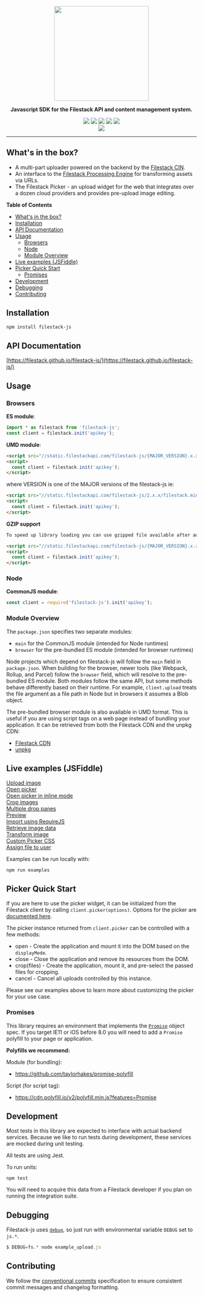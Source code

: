 <p align="center">
  <a href="https://www.filestack.com"><img src="https://static.filestackapi.com/filestack-js.svg?refresh" align="center" width="250" /></a>  
</p>
<p align="center">
  <strong>Javascript SDK for the Filestack API and content management system.</strong>
</p>
<p align="center">
  <img src="https://codecov.io/gh/filestack/filestack-js/branch/master/graph/badge.svg" />
  <a href="https://npmjs.com/package/filestack-js"><img src="https://img.shields.io/npm/v/filestack-js.svg" /></a>
  <a href="https://static.filestackapi.com/filestack-js/1.x.x/filestack.min.js"><img src="https://img.badgesize.io/https://static.filestackapi.com/filestack-js/1.x.x/filestack.min.js?compression=gzip&color=green" /></a>
  <a href="https://static.filestackapi.com/filestack-js/1.x.x/filestack.min.js"><img src="https://img.badgesize.io/https://static.filestackapi.com/filestack-js/1.x.x/filestack.min.js?color=green" /></a>
  <img src="https://img.shields.io/badge/module%20formats-umd%2C%20esm%2C%20cjs-green.svg" />
  <br/>
  <img src="https://badges.herokuapp.com/browsers?labels=none&googlechrome=latest&firefox=latest&microsoftedge=latest&iexplore=11&safari=latest&iphone=latest" />
</p>
<hr/>

## What's in the box?

* A multi-part uploader powered on the backend by the [Filestack CIN](https://www.filestack.com/products/content-ingestion-network).
* An interface to the [Filestack Processing Engine](https://www.filestack.com/docs/image-transformations) for transforming assets via URLs.
* The Filestack Picker - an upload widget for the web that integrates over a dozen cloud providers and provides pre-upload image editing. 

**Table of Contents**

<!-- toc -->
- [What's in the box?](#whats-in-the-box)
- [Installation](#installation)
- [API Documentation](#api-documentation)
- [Usage](#usage)
  - [Browsers](#browsers)
  - [Node](#node)
  - [Module Overview](#module-overview)
- [Live examples (JSFiddle)](#live-examples-jsfiddle)
- [Picker Quick Start](#picker-quick-start)
  - [Promises](#promises)
- [Development](#development)
- [Debugging](#debugging)
- [Contributing](#contributing)


## Installation

```sh
npm install filestack-js
```

## API Documentation

[https://filestack.github.io/filestack-js/](https://filestack.github.io/filestack-js/)

## Usage

### Browsers

**ES module**:
```js
import * as filestack from 'filestack-js';
const client = filestack.init('apikey');
```

**UMD module**:
```HTML
<script src="//static.filestackapi.com/filestack-js/{MAJOR_VERSION}.x.x/filestack.min.js"></script>
<script>
  const client = filestack.init('apikey');
</script>
```

where VERSION is one of the MAJOR versions of the filestack-js ie: 
```HTML
<script src="//static.filestackapi.com/filestack-js/2.x.x/filestack.min.js"></script>
<script>
  const client = filestack.init('apikey');
</script>
```

**GZIP support**
```HTML
To speed up library loading you can use gzipped file available after adding gz before the file extension

<script src="//static.filestackapi.com/filestack-js/{MAJOR_VERSION}.x.x/filestack.min.js.gz"></script>
<script>
  const client = filestack.init('apikey');
</script>
```

### Node

**CommonJS module**:
```js
const client = require('filestack-js').init('apikey');
```

### Module Overview 

The `package.json` specifies two separate modules: 

* `main` for the CommonJS module (intended for Node runtimes)
* `browser` for the pre-bundled ES module (intended for browser runtimes)

Node projects which depend on filestack-js will follow the `main` field in `package.json`. When building for the browser, newer tools (like Webpack, Rollup, and Parcel) follow the `browser` field, which will resolve to the pre-bundled ES module. Both modules follow the same API, but some methods behave differently based on their runtime. For example, `client.upload` treats the file argument as a file path in Node but in browsers it assumes a Blob object.

The pre-bundled browser module is also available in UMD format. This is useful if you are using script tags on a web page instead of bundling your application. It can be retrieved from both the Filestack CDN and the unpkg CDN:

* [Filestack CDN](https://static.filestackapi.com/filestack-js/1.x.x/filestack.min.js)
* [unpkg](https://unpkg.com/filestack-js@1.x.x)

## Live examples (JSFiddle)

[Upload image](https://jsfiddle.net/gh/get/library/pure/filestack/filestack-js/tree/master/examples/upload)  
[Open picker](https://jsfiddle.net/gh/get/library/pure/filestack/filestack-js/tree/master/examples/picker)  
[Open picker in inline mode](https://jsfiddle.net/gh/get/library/pure/filestack/filestack-js/tree/master/examples/picker-inline)  
[Crop images](https://jsfiddle.net/gh/get/library/pure/filestack/filestack-js/tree/master/examples/crop)  
[Multiple drop panes](https://jsfiddle.net/gh/get/library/pure/filestack/filestack-js/tree/master/examples/multiple-drop-panes)  
[Preview](https://jsfiddle.net/gh/get/library/pure/filestack/filestack-js/tree/master/examples/preview)  
[Import using RequireJS](https://jsfiddle.net/gh/get/library/pure/filestack/filestack-js/tree/master/examples/requirejs)  
[Retrieve image data](https://jsfiddle.net/gh/get/library/pure/filestack/filestack-js/tree/master/examples/retrieve)  
[Transform image](https://jsfiddle.net/gh/get/library/pure/filestack/filestack-js/tree/master/examples/transform)  
[Custom Picker CSS](https://jsfiddle.net/gh/get/library/pure/filestack/filestack-js/tree/master/examples/customization)  
[Assign file to user](https://jsfiddle.net/gh/get/library/pure/filestack/filestack-js/tree/master/examples/assign-file-to-user)  

Examples can be run locally with: 
```
npm run examples
```

## Picker Quick Start

If you are here to use the picker widget, it can be initialized from the Filestack client by calling `client.picker(options)`. Options for the picker are [documented here](https://filestack.github.io/filestack-js/interfaces/pickeroptions.html).

The picker instance returned from `client.picker` can be controlled with a few methods:

* open - Create the application and mount it into the DOM based on the `displayMode`.
* close - Close the application and remove its resources from the DOM.
* crop(files) - Create the application, mount it, and pre-select the passed files for cropping.
* cancel - Cancel all uploads controlled by this instance.

Please see our examples above to learn more about customizing the picker for your use case.

### Promises

This library requires an environment that implements the [`Promise`](https://developer.mozilla.org/en-US/docs/Web/JavaScript/Reference/Global_Objects/Promise) object spec. 
If you target IE11 or iOS before 8.0 you will need to add a `Promise` polyfill to your page or application.

**Polyfills we recommend:**

Module (for bundling):
* https://github.com/taylorhakes/promise-polyfill

Script (for script tag):
* https://cdn.polyfill.io/v2/polyfill.min.js?features=Promise

## Development

Most tests in this library are expected to interface with actual backend services. Because we like to run tests during development, these services are mocked 
during unit testing.

All tests are using Jest. 

To run units:

```
npm test
```

You will need to acquire this data from a Filestack developer if you plan on running the integration suite.

## Debugging

Filestack-js uses [`debug`](https://github.com/visionmedia/debug), so just run with environmental variable `DEBUG` set to `js.*`.

```js
$ DEBUG=fs.* node example_upload.js
```

## Contributing

We follow the [conventional commits](https://conventionalcommits.org/) specification to ensure consistent commit messages and changelog formatting.

